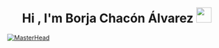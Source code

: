 <h1 align="center">Hi , I'm Borja Chacón Álvarez <img src="https://media.giphy.com/media/hvRJCLFzcasrR4ia7z/giphy.gif" width="35"></h1>
<p align="center">

[![MasterHead](https://i.pinimg.com/originals/77/ca/a3/77caa32884d735d439ade45ba37feaf2.gif)](https://borjachaconalvarez.github.io/portfolio-Borja-Chacon/)
 
</p>
